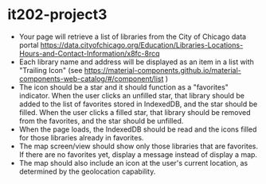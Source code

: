 # it202-project3

* Your page will retrieve a list of libraries from the City of Chicago data portal https://data.cityofchicago.org/Education/Libraries-Locations-Hours-and-Contact-Information/x8fc-8rcq 
* Each library name and address will be displayed as an item in a list with "Trailing Icon" (see https://material-components.github.io/material-components-web-catalog/#/component/list )
* The icon should be a star and it should function as a "favorites" indicator.   When the user clicks an unfilled star, that library should be added to the list of favorites stored in IndexedDB, and the star should be filled.   When the user clicks a filled star, that library should be removed from the favorites, and the star should be unfilled.
* When the page loads, the IndexedDB should be read and the icons filled for those libraries already in favorites.
* The map screen/view should show only those libraries that are favorites.   If there are no favorites yet, display a message instead of display a map.
* The map should also include an icon at the user's current location, as determined by the geolocation capability.
